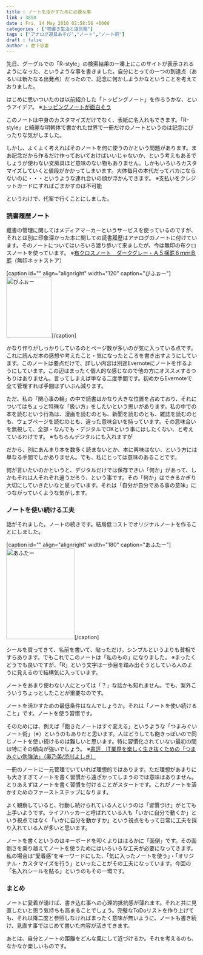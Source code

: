 ```yaml
---
title : ノートを活かすために必要な事
link : 3858
date : Fri, 14 May 2010 02:58:56 +0000
categories : ["物書き生活と道具箱"]
tags : ["アナログ道具あそび","ノート","ノート術"]
draft : false
author : 倉下忠憲
---
```


先日、グーグルでの「R-style」の検索結果の一番上にこのサイトが表示されるようになった、というような事を書きました。自分にとっての一つの到達点（あるいは新たなる出発点）だったので、記念に何かしようかなということを考えておりました。

はじめに思いついたのは以前紹介した「トッピングノート」を作ろうかな、というアイデア。
※<a href="https://rashita.net/blog/?p=3559">トッピングノートが面白そう</a>

このノートは中身のカスタマイズだけでなく、表紙に名入れもできます。「R-style」と綺麗な明朝体で書かれた世界で一冊だけのノートというのは記念にぴったりな気がしました。

しかし、よくよく考えればそのノートを何に使うのかという問題があります。まあ記念だから作るだけ作っておいておけばいいじゃないか、という考えもあるでしょうが使わない文房具ほど意味のない物もありません。しかもいろいろカスタマイズしていくと値段がかかってしまいます。大体毎月の本代だってバカにならないのに・・・というような連れ合いの顔が浮かんできます。
※支払いをクレジットカードにすればごまかすのは不可能

というわけで、代案で行くことにしました。
<h3>読書履歴ノート</h3>
蔵書の管理に関してはメディアマーカーというサービスを使っているのですが、それとは別に印象深かった本に関しての読書履歴はアナログのノートに付けています。そのノートについてはいろいろ渡り歩いて来ましたが、今は無印の布クロスノートを使っています。
※<a href="http://www.muji.net/store/cmdty/detail/4548718238255">布クロスノート　ダークグレー・Ａ５横罫６ｍｍＢ罫</a>（無印ネットストア）

[caption id="" align="alignright" width="120" caption="びふぉー"]<img alt="びふぉー" src="http://farm5.static.flickr.com/4047/4305197209_a12e090ef9_m.jpg" title="びふぉー" width="120" height="160" />[/caption]

かなり作りがしっかりしているのとページ数が多いのが気に入っている点です。これに読んだ本の感想や考えたこと・気になったところを書き出すようにしています。このノートは要点だけで、詳しい内容は別途Evernoteにノートを作るようにしています。この辺はまったく個人的な感じなので他の方にオススメするつもりはありません。言ってしまえば単なる二度手間です。初めからEvernoteで全て管理すれば手間はずいぶん減ります。

ただ、私の「関心事の輪」の中で読書はかなり大きな位置を占めており、それについてはちょっと特殊な「扱い方」をしたいという思いがあります。私の中での本を読むという行為は、漫画を読むのとも、新聞を読むのとも、雑誌を読むのとも、ウェブページを読むのとも、違った意味合いを持っています。その意味合いを無視して、全部・なんでも・デジタルでOKという事にはしたくない、と考えているわけです。
※もちろんデジタルにも入れますが

だから、別にあんまり本を数多く読まないとか、本に興味はない、という方には単なる手間でしかありません。でも、私にとっては意味のあることです。

何が言いたいのかというと、デジタルだけでは保存できい「何か」があって、しかもそれは人それぞれ違うだろう、という事です。その「何か」はできるかぎり大切にしていきたいなと思っています。それは「自分が自分である事の意味」につながっていくような気がします。

<h3>ノートを使い続ける工夫</h3>
話がそれました。ノートの続きです。結局低コストでオリジナルノートを作ることにしました。

[caption id="" align="alignright" width="180" caption="あふたー"]<img alt="あふたー" src="http://farm5.static.flickr.com/4041/4605553740_936c258350_m.jpg" title="あふたー" width="180" height="240" />[/caption]

シールを買ってきて、名前を書いて、貼っただけ。シンプルというよりも貧相ですらあります。でもこれでこのノートは「私のもの」になりました。
※まったくどうでも良いですが、「R」という文字は一歩目を踏み出そうとしている人のように見えるので結構気に入っています。

ノートをあまり使わない人にとっては「？」な話かも知れません。でも、案外こういうちょっとしたことが重要なのです。

ノートを活かすための最低条件はなんでしょうか。それは「ノートを使い続けること」です。ノートを使う習慣です。

そのためには、例えば「飽きたノートはすぐ変える」というような「つまみぐいノート術」（※）というのもありだと思います。人はどうしても飽きっぽいので同じノートを使い続けるのは難しいと思います。特に習慣化されていない最初の間は特にその傾向が強いでしょう。
※<a href="https://rashita.net/blog/?p=3850">書評　IT業界を楽しく生き抜くための「つまみぐい勉強法」（奥乃美/渋川よしき）</a>

一冊のノートに一元管理でいていれば理想的ではあります。ただ理想があまりにも大きすぎてノートを書く習慣から遠ざかってしまうのでは意味はありません。とりあえずはノートを書く習慣を付けることがスタートです。これがノートを活かすためのファーストステップになります。


よく観察していると、行動し続けられている人というのは「習慣づけ」がとても上手いようです。ライフハッカーと呼ばれている人も「いかに自分で動くか」という視点ではなく「いかに自分を動かすか」という視点をもって日常に工夫を採り入れている人が多いと思います。

ノートを書くというのはキーボードを叩くよりははるかに「面倒」です。その面倒さを乗り越えてノートを使うためにはいろいろな工夫が必要になってきます。私の場合は”愛着感”をキーワードにした、「気に入ったノートを使う」・「オリジナル・カスタマイズを行う」といったことがその工夫になっています。今回の「名入れシールを貼る」というのもその一環です。

<h3>まとめ</h3>
ノートに愛着が湧けば、書き込む事への心理的抵抗感が薄れます。それと共に見直したいと思う気持ちも高まることでしょう。完璧なToDoリストを作り上げても、それ以降二度と参照しなければまったく意味が無いように、ノートも書き続け、見直す事ではじめて書いた内容が活きてきます。

あとは、自分とノートの距離をどんな風にして近づけるか。それを考えるのも、なかなか楽しいものです。